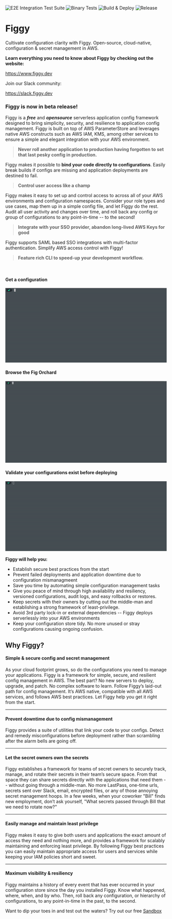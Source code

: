 ![E2E Integration Test Suite](https://github.com/figtools/figgy-cli/workflows/E2E%20Integration%20Test%20Suite/badge.svg?branch=master)
![Binary Tests](https://github.com/figtools/figgy-cli/workflows/Binary%20Tests/badge.svg?branch=master)
![Build & Deploy](https://github.com/figtools/figgy-cli/workflows/Build%20&%20Deploy/badge.svg?branch=master)
![Release](https://github.com/figtools/figgy-cli/workflows/Release/badge.svg?branch=master)

# Figgy

Cultivate configuration clarity with Figgy. Open-source, cloud-native, configuration & secret management in AWS.

**Learn everything you need to know about Figgy by checking out the website:**

https://www.figgy.dev

Join our Slack community:

https://slack.figgy.dev

### Figgy is now in beta release!

Figgy is a **_free_** and **_opensource_** serverless application config framework designed to bring simplicity, security, and resilience to 
application config management. Figgy is built on top of AWS ParameterStore and leverages native AWS constructs such as AWS IAM, 
KMS, among other services to ensure a simple and elegant integration with your AWS environment.
<br/>

> **Never roll another application to production having forgotten to set that last pesky
config in production.**


Figgy makes it possible to **bind your code directly to configurations**. Easily break builds if configs 
are missing and application deployments are destined to fail.


> **Control user access like a champ**


Figgy makes it easy to set up and control access to across all of your AWS environments and configuration namespaces. Consider
your role types and use cases, map them up in a simple config file, and let Figgy do the rest. Audit all user activity and 
changes over time, and roll back any config or group of configurations to any point-in-time -- to the second!


> **Integrate with your SSO provider, abandon long-lived AWS Keys for good**


Figgy supports SAML based SSO integrations with multi-factor authentication. Simplify AWS access control with Figgy!


> **Feature rich CLI to speed-up your development workflow.**

<br/>


#### Get a configuration
![Figgy Get](.assets/gifs/get.gif)

#### Browse the Fig Orchard
![Figgy Get](.assets/gifs/browse.gif)


#### Validate your configurations exist before deploying
![Figgy Validate](.assets/gifs/validate.gif)


**Figgy will help you:**

- Establish secure best practices from the start
- Prevent failed deployments and application downtime due to configuration mismanagmeent
- Save you time by automating simple configuration management tasks
- Give you peace of mind through high availability and resiliency, versioned configurations, audit logs, and easy rollbacks or restores.
- Keep secrets with their owners by cutting out the middle-man and establishing a strong framework of least-privilege. 
- Avoid 3rd party lock-in or external dependencies -- Figgy deploys serverlessly into your AWS environments
- Keep your configuration store tidy. No more unused or stray configurations causing ongoing confusion.


## Why Figgy?

#### Simple & secure config and secret management
As your cloud footprint grows, so do the configurations you need to manage your applications. 
Figgy is a framework for simple, secure, and resilient config management in AWS. The best part? No new servers to 
deploy, upgrade, and patch. No complex software to learn. Follow Figgy’s laid-out path for config management. 
It’s AWS native, compatible with all AWS services, and follows AWS best practices. Let Figgy help you get it right from the start.

---
#### Prevent downtime due to config mismanagement
Figgy provides a suite of utilities that link your code to your configs. 
Detect and remedy misconfigurations before deployment rather than scrambling after the alarm bells are going off.

---
#### Let the secret owners own the secrets
Figgy establishes a framework for teams of secret owners to securely track, manage, and rotate their secrets in their 
team’s secure space. From that space they can share secrets directly with the applications that need them -- 
without going through a middle-man. No more LastPass, one-time urls, secrets sent over Slack, email, encrypted files, 
or any of those annoying secret management hoops. In a few weeks, when your coworker "Bill" finds new employment, 
don’t ask yourself, "What secrets passed through Bill that we need to rotate now?"

---
#### Easily manage and maintain least privilege
Figgy makes it easy to give both users and applications the exact amount of access they need and nothing more, and provides
a framework for scalably maintaining and enforcing least privilege. By following Figgy best
practices you can easily maintain appropriate access for users and services while keeping your IAM policies short and sweet.

---
#### Maximum visibility & resiliency
Figgy maintains a history of every event that has ever occurred in your configuration store since the day you 
installed Figgy. Know what happened, where, when, and by who. Then, roll back any configuration, 
or hierarchy of configurations, to any point-in-time in the past, to the second.


Want to dip your toes in and test out the waters? Try out our free [Sandbox](https://www.figgy.dev/getting-started/sandbox/)
